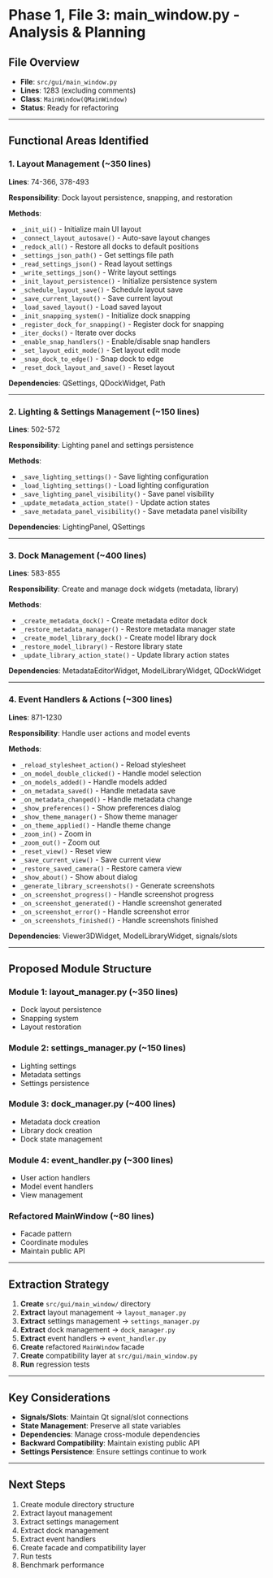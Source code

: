 # Phase 1, File 3: main_window.py - Analysis & Planning

## File Overview

- **File**: `src/gui/main_window.py`
- **Lines**: 1283 (excluding comments)
- **Class**: `MainWindow(QMainWindow)`
- **Status**: Ready for refactoring

---

## Functional Areas Identified

### 1. **Layout Management** (~350 lines)
**Lines**: 74-366, 378-493

**Responsibility**: Dock layout persistence, snapping, and restoration

**Methods**:
- `_init_ui()` - Initialize main UI layout
- `_connect_layout_autosave()` - Auto-save layout changes
- `_redock_all()` - Restore all docks to default positions
- `_settings_json_path()` - Get settings file path
- `_read_settings_json()` - Read layout settings
- `_write_settings_json()` - Write layout settings
- `_init_layout_persistence()` - Initialize persistence system
- `_schedule_layout_save()` - Schedule layout save
- `_save_current_layout()` - Save current layout
- `_load_saved_layout()` - Load saved layout
- `_init_snapping_system()` - Initialize dock snapping
- `_register_dock_for_snapping()` - Register dock for snapping
- `_iter_docks()` - Iterate over docks
- `_enable_snap_handlers()` - Enable/disable snap handlers
- `_set_layout_edit_mode()` - Set layout edit mode
- `_snap_dock_to_edge()` - Snap dock to edge
- `_reset_dock_layout_and_save()` - Reset layout

**Dependencies**: QSettings, QDockWidget, Path

---

### 2. **Lighting & Settings Management** (~150 lines)
**Lines**: 502-572

**Responsibility**: Lighting panel and settings persistence

**Methods**:
- `_save_lighting_settings()` - Save lighting configuration
- `_load_lighting_settings()` - Load lighting configuration
- `_save_lighting_panel_visibility()` - Save panel visibility
- `_update_metadata_action_state()` - Update action states
- `_save_metadata_panel_visibility()` - Save metadata panel visibility

**Dependencies**: LightingPanel, QSettings

---

### 3. **Dock Management** (~400 lines)
**Lines**: 583-855

**Responsibility**: Create and manage dock widgets (metadata, library)

**Methods**:
- `_create_metadata_dock()` - Create metadata editor dock
- `_restore_metadata_manager()` - Restore metadata manager state
- `_create_model_library_dock()` - Create model library dock
- `_restore_model_library()` - Restore library state
- `_update_library_action_state()` - Update library action states

**Dependencies**: MetadataEditorWidget, ModelLibraryWidget, QDockWidget

---

### 4. **Event Handlers & Actions** (~300 lines)
**Lines**: 871-1230

**Responsibility**: Handle user actions and model events

**Methods**:
- `_reload_stylesheet_action()` - Reload stylesheet
- `_on_model_double_clicked()` - Handle model selection
- `_on_models_added()` - Handle models added
- `_on_metadata_saved()` - Handle metadata save
- `_on_metadata_changed()` - Handle metadata change
- `_show_preferences()` - Show preferences dialog
- `_show_theme_manager()` - Show theme manager
- `_on_theme_applied()` - Handle theme change
- `_zoom_in()` - Zoom in
- `_zoom_out()` - Zoom out
- `_reset_view()` - Reset view
- `_save_current_view()` - Save current view
- `_restore_saved_camera()` - Restore camera view
- `_show_about()` - Show about dialog
- `_generate_library_screenshots()` - Generate screenshots
- `_on_screenshot_progress()` - Handle screenshot progress
- `_on_screenshot_generated()` - Handle screenshot generated
- `_on_screenshot_error()` - Handle screenshot error
- `_on_screenshots_finished()` - Handle screenshots finished

**Dependencies**: Viewer3DWidget, ModelLibraryWidget, signals/slots

---

## Proposed Module Structure

### Module 1: **layout_manager.py** (~350 lines)
- Dock layout persistence
- Snapping system
- Layout restoration

### Module 2: **settings_manager.py** (~150 lines)
- Lighting settings
- Metadata settings
- Settings persistence

### Module 3: **dock_manager.py** (~400 lines)
- Metadata dock creation
- Library dock creation
- Dock state management

### Module 4: **event_handler.py** (~300 lines)
- User action handlers
- Model event handlers
- View management

### Refactored MainWindow (~80 lines)
- Facade pattern
- Coordinate modules
- Maintain public API

---

## Extraction Strategy

1. **Create** `src/gui/main_window/` directory
2. **Extract** layout management → `layout_manager.py`
3. **Extract** settings management → `settings_manager.py`
4. **Extract** dock management → `dock_manager.py`
5. **Extract** event handlers → `event_handler.py`
6. **Create** refactored `MainWindow` facade
7. **Create** compatibility layer at `src/gui/main_window.py`
8. **Run** regression tests

---

## Key Considerations

- **Signals/Slots**: Maintain Qt signal/slot connections
- **State Management**: Preserve all state variables
- **Dependencies**: Manage cross-module dependencies
- **Backward Compatibility**: Maintain existing public API
- **Settings Persistence**: Ensure settings continue to work

---

## Next Steps

1. Create module directory structure
2. Extract layout management
3. Extract settings management
4. Extract dock management
5. Extract event handlers
6. Create facade and compatibility layer
7. Run tests
8. Benchmark performance

